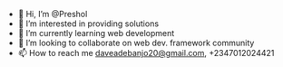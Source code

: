 - 👋 Hi, I’m @Preshol
- 👀 I’m interested in providing solutions
- 🌱 I’m currently learning web development
- 💞️ I’m looking to collaborate on web dev. framework community
- 📫 How to reach me daveadebanjo20@gmail.com, +2347012024421

<!---
Preshol/Preshol is a ✨ special ✨ repository because its `README.md` (this file) appears on your GitHub profile.
You can click the Preview link to take a look at your changes.
--->
